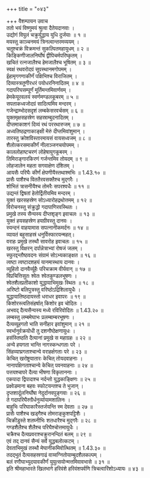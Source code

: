 +++
title = "०४३"

+++
वैशम्पायन उवाच  
ततो भयं विष्णुमयं श्रुत्वा दैतेयदानवाः ।  
उद्योगं विपुलं चक्रुर्युद्धाय युधि दुर्जयाः ॥ १ ॥  
मयस्तु काञ्चनमयं त्रिनल्वान्तरमव्ययम् ।  
चतुश्चक्रं विक्रमन्तं सुकल्पितमहायुधम् ॥ २ ॥  
किङ्किणीजालनिर्घोषं द्वीपिचर्मपरिष्कृतम् ।  
खचितं रत्नजालैश्च हेमजालैश्च भूषितम् ॥ ३ ॥  
स्वक्षं रथवरोदग्रं सूपस्थानमगोपमम् ।  
ईहामृगगणाकीर्णं पक्षिभिश्च विराजितम् ।  
दिव्यास्त्रतूणीरधरं पयोधरनिनादितम् ॥ ४ ॥  
गदापरिघसम्पूर्णं मूर्तिमन्तमिवार्णवम् ।  
हेमकेयूरवलयं स्वर्णमण्डलकूबरम् ॥ ५ ॥  
सपताकध्वजोदग्रं सादित्यमिव मन्दरम् ।  
गजेन्द्राम्भोदसदृशं लम्बकेसरवर्चसम् ॥ ६ ॥  
युक्तमृक्षसहस्रेण सहस्राम्बुदनादितम् ।  
दीप्तमाकाशगं दिव्यं रथं पररथारुजम् ॥ ७ ॥  
अध्यतिष्ठद्रणाकाङ्क्षी मेरुं दीप्तमिवांशुमान् ।  
तारस्तु क्रोशविस्तारमायसं वायसध्वजम् ॥ ८ ॥  
शैलोत्करसमाकीर्णं नीलाञ्जनचयोपमम् ।  
काललोहाष्टचरणं लोहेषायुगकूबरम् ।  
तिमिराङ्गारकिरणं गर्जन्तमिव तोयदम् ॥ ९ ॥  
लोहजालेन महता सगवाक्षेण दंशितम् ।  
आयसैः परिघैः कीर्णं क्षेपणीयैस्तथाश्मभिः ॥ 1.43.१० ॥  
प्रासैः पाशैश्च विततैरवसक्तैश्च मुद्गरैः ।  
शोभितं त्रासनीयैश्च तोमरैः सपरश्वधैः ॥ ११ ॥  
उद्यन्तं द्विषतां हेतोर्द्वितीयमिव मन्दरम् ।  
युक्तं खरसहस्रेण सोऽध्यारोहद्रथोत्तमम् ॥ १२ ॥  
विरोचनस्तु संक्रुद्धो गदापाणिरवस्थितः ।  
प्रमुखे तस्य सैन्यस्य दीप्तशृङ्ग इवाचलः ॥ १३ ॥  
युक्तं हयसहस्रेण हयग्रीवस्तु दानवः ।  
स्यन्दनं वाहयामास सपत्नानीकमर्दनः ॥ १४ ॥  
व्यायतं बहुसाहस्रं धनुर्विस्फारयन्महत्।  
वराहः प्रमुखे तस्थौ सावरोह इवाचलः ॥ १५ ॥  
खरस्तु विक्षरन् दर्पान्नेत्राभ्यां रोषजं जलम् ।  
स्फुरद्दन्तौष्ठवदनः संग्रामं सोऽभ्यकाङ्क्षत ॥ १६ ॥  
त्वष्टा त्वष्टादशहयं यानमास्थाय दानवः ।  
व्यूहितो दानवैर्व्यूहैः परिचक्राम वीर्यवान् ॥ १७ ॥  
विप्रचित्तिसुतः श्वेतः श्वेतकुण्डलभूषणः ।  
श्वेतशैलप्रतीकाशो युद्धायाभिमुखः स्थितः ॥ १८ ॥  
अरिष्टो बलिपुत्रस्तु वरिष्ठोऽद्रिशिलायुधैः ।  
युद्धायातिष्ठदायस्तो धराधर इवापरः ॥ १९ ॥  
किशोरस्त्वतिसंहर्षात् किशोर इव चोदितः ।  
अभवद् दैत्यसैन्यस्य मध्ये रविरिवोदितः ॥ 1.43.२० ॥  
लम्बस्तु लम्बमेघाभः प्रलम्बाम्बरभूषणः ।  
दैत्यव्यूहगतो भाति सनीहार इवांशुमान् ॥ २१ ॥  
स्वर्भानुर्वक्रयोधी तु दशनौष्ठेक्षणायुधः ।  
हसंस्तिष्ठति दैत्यानां प्रमुखे स महाग्रहः ॥ २२ ॥  
अन्ये हयगता भान्ति नागस्कन्धगताः परे ।  
सिंहव्याघ्रगताश्चान्ये वराहर्क्षगताः परे ॥ २३ ॥  
केचित् खरोष्ट्रयातारः केचित् तोयदवाहनाः ।  
नानापक्षिगताश्चान्ये केचित् पवनवाहनाः ॥ २४ ॥  
पत्तयश्चापरे दैत्या भीषणा विकृताननाः ।  
एकपादा द्विपादाश्च नर्दन्तो युद्धकाङ्क्षिणः ॥ २५ ॥  
प्रक्ष्वेडमाना बहवः स्फोटयन्तश्च ते भुजान् ।  
दृप्तशार्दूलनिर्घोषा नेदुर्दानवपुङ्गवाः ॥ २६ ॥  
ते गदापरिघैरुग्रैर्धनुर्व्यायामशालिनः ।  
बाहुभिः परिघाकारैस्तर्जयन्ति स्म देवताः ॥ २७ ॥  
प्रासैः पाशैश्च खड्गैश्च तोमराङ्कुशपट्टिशैः ।  
चिक्रीडुस्ते शतघ्नीभिः शतधारैश्च मुद्गरैः ॥ २८ ॥  
गण्डशैलैश्च शैलैश्च परिघैश्चोत्तमायुधैः ।  
चक्रैश्च दैत्यप्रवराश्चक्रुरानन्दितं बलम् ॥ २९ ॥  
एवं तद् दानवं सैन्यं सर्वे युद्धबलोत्कटम् ।  
देवताभिमुखं तस्थौ मेघानीकमिवोत्थितम् ॥ 1.43.३० ॥  
तदद्भुतं दैत्यसहस्रगाढं वाय्वग्नितोयाम्बुदशैलकल्पम् ।  
बलं रणौघाभ्युदयावकीर्णं युयुत्सयोन्मत्तमिवावभासे ॥ ३१ ॥  
इति श्रीमहाभारते खिलभागे हरिवंशे हरिवंशपर्वणि त्रिचत्वारिंशोऽध्यायः ॥ ४३ ॥